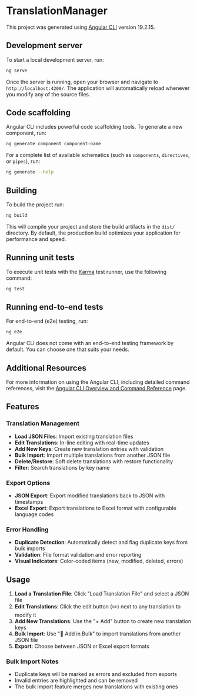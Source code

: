 # TranslationManager

This project was generated using [Angular CLI](https://github.com/angular/angular-cli) version 19.2.15.

## Development server

To start a local development server, run:

```bash
ng serve
```

Once the server is running, open your browser and navigate to `http://localhost:4200/`. The application will automatically reload whenever you modify any of the source files.

## Code scaffolding

Angular CLI includes powerful code scaffolding tools. To generate a new component, run:

```bash
ng generate component component-name
```

For a complete list of available schematics (such as `components`, `directives`, or `pipes`), run:

```bash
ng generate --help
```

## Building

To build the project run:

```bash
ng build
```

This will compile your project and store the build artifacts in the `dist/` directory. By default, the production build optimizes your application for performance and speed.

## Running unit tests

To execute unit tests with the [Karma](https://karma-runner.github.io) test runner, use the following command:

```bash
ng test
```

## Running end-to-end tests

For end-to-end (e2e) testing, run:

```bash
ng e2e
```

Angular CLI does not come with an end-to-end testing framework by default. You can choose one that suits your needs.

## Additional Resources

For more information on using the Angular CLI, including detailed command references, visit the [Angular CLI Overview and Command Reference](https://angular.dev/tools/cli) page.

## Features

### Translation Management
- **Load JSON Files**: Import existing translation files
- **Edit Translations**: In-line editing with real-time updates
- **Add New Keys**: Create new translation entries with validation
- **Bulk Import**: Import multiple translations from another JSON file
- **Delete/Restore**: Soft delete translations with restore functionality
- **Filter**: Search translations by key name

### Export Options
- **JSON Export**: Export modified translations back to JSON with timestamps
- **Excel Export**: Export translations to Excel format with configurable language codes

### Error Handling
- **Duplicate Detection**: Automatically detect and flag duplicate keys from bulk imports
- **Validation**: File format validation and error reporting
- **Visual Indicators**: Color-coded items (new, modified, deleted, errors)

## Usage

1. **Load a Translation File**: Click "Load Translation File" and select a JSON file
2. **Edit Translations**: Click the edit button (✏️) next to any translation to modify it
3. **Add New Translations**: Use the "+ Add" button to create new translation keys
4. **Bulk Import**: Use "📁 Add in Bulk" to import translations from another JSON file
5. **Export**: Choose between JSON or Excel export formats

### Bulk Import Notes
- Duplicate keys will be marked as errors and excluded from exports
- Invalid entries are highlighted and can be removed
- The bulk import feature merges new translations with existing ones
